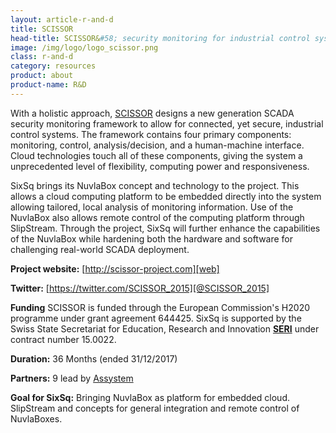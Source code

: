 ```yaml
---
layout: article-r-and-d
title: SCISSOR  
head-title: SCISSOR&#58; security monitoring for industrial control systems
image: /img/logo/logo_scissor.png
class: r-and-d
category: resources
product: about
product-name: R&D
---
```


With a holistic approach, [SCISSOR][web] designs a new generation
SCADA security monitoring framework to allow for connected, yet
secure, industrial control systems.  The framework contains four
primary components: monitoring, control, analysis/decision, and a
human-machine interface.  Cloud technologies touch all of these
components, giving the system a unprecedented level of flexibility,
computing power and responsiveness.

SixSq brings its NuvlaBox concept and technology to the project.  This
allows a cloud computing platform to be embedded directly into the
system allowing tailored, local analysis of monitoring information.
Use of the NuvlaBox also allows remote control of the computing
platform through SlipStream.  Through the project, SixSq will further
enhance the capabilities of the NuvlaBox while hardening both the
hardware and software for challenging real-world SCADA deployment.

**Project website:** [http://scissor-project.com][web]

**Twitter:** [https://twitter.com/SCISSOR_2015][@SCISSOR_2015]

**Funding** SCISSOR is funded through the European Commission's H2020
  programme under grant agreement 644425. SixSq is supported by the Swiss State Secretariat for Education, Research and Innovation **[SERI][seri]** under contract number 15.0022.

**Duration:** 36 Months (ended 31/12/2017) 

**Partners:** 9 lead by [Assystem][assystem] 

**Goal for SixSq:** Bringing NuvlaBox as platform for embedded cloud.
  SlipStream and concepts for general integration and remote control
  of NuvlaBoxes.

[web]: http://scissor-project.com
[assystem]: http://www.assystem.com/en/home.html
[seri]: https://www.sbfi.admin.ch/sbfi/en/home.html
[@SCISSOR_2015]: https://twitter.com/SCISSOR_2015